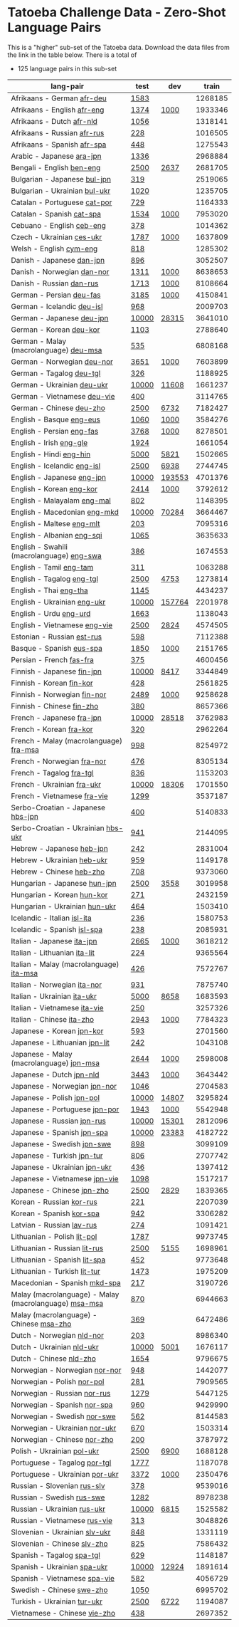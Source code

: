 # Tatoeba Challenge Data - Zero-Shot Language Pairs

This is a "higher" sub-set of the Tatoeba data.
Download the data files from the link in the table below.
There is a total of

* 125  language pairs in this sub-set

| lang-pair |    test    |    dev     |    train   |
|-----------|------------|------------|------------|
|            Afrikaans - German  [afr-deu](https://object.pouta.csc.fi/Tatoeba-Challenge/afr-deu.tar)  | [      1583 ](../data/test/afr-deu/test.txt)|            |    1268185 |
|           Afrikaans - English  [afr-eng](https://object.pouta.csc.fi/Tatoeba-Challenge/afr-eng.tar)  | [      1374 ](../data/test/afr-eng/test.txt)| [      1000 ](../data/dev/afr-eng/dev.txt)|    1933346 |
|             Afrikaans - Dutch  [afr-nld](https://object.pouta.csc.fi/Tatoeba-Challenge/afr-nld.tar)  | [      1056 ](../data/test/afr-nld/test.txt)|            |    1318141 |
|           Afrikaans - Russian  [afr-rus](https://object.pouta.csc.fi/Tatoeba-Challenge/afr-rus.tar)  | [       228 ](../data/test/afr-rus/test.txt)|            |    1016505 |
|           Afrikaans - Spanish  [afr-spa](https://object.pouta.csc.fi/Tatoeba-Challenge/afr-spa.tar)  | [       448 ](../data/test/afr-spa/test.txt)|            |    1275543 |
|             Arabic - Japanese  [ara-jpn](https://object.pouta.csc.fi/Tatoeba-Challenge/ara-jpn.tar)  | [      1336 ](../data/test/ara-jpn/test.txt)|            |    2968884 |
|             Bengali - English  [ben-eng](https://object.pouta.csc.fi/Tatoeba-Challenge/ben-eng.tar)  | [      2500 ](../data/test/ben-eng/test.txt)| [      2637 ](../data/dev/ben-eng/dev.txt)|    2681705 |
|          Bulgarian - Japanese  [bul-jpn](https://object.pouta.csc.fi/Tatoeba-Challenge/bul-jpn.tar)  | [       319 ](../data/test/bul-jpn/test.txt)|            |    2519065 |
|         Bulgarian - Ukrainian  [bul-ukr](https://object.pouta.csc.fi/Tatoeba-Challenge/bul-ukr.tar)  | [      1020 ](../data/test/bul-ukr/test.txt)|            |    1235705 |
|          Catalan - Portuguese  [cat-por](https://object.pouta.csc.fi/Tatoeba-Challenge/cat-por.tar)  | [       729 ](../data/test/cat-por/test.txt)|            |    1164333 |
|             Catalan - Spanish  [cat-spa](https://object.pouta.csc.fi/Tatoeba-Challenge/cat-spa.tar)  | [      1534 ](../data/test/cat-spa/test.txt)| [      1000 ](../data/dev/cat-spa/dev.txt)|    7953020 |
|             Cebuano - English  [ceb-eng](https://object.pouta.csc.fi/Tatoeba-Challenge/ceb-eng.tar)  | [       378 ](../data/test/ceb-eng/test.txt)|            |    1014362 |
|             Czech - Ukrainian  [ces-ukr](https://object.pouta.csc.fi/Tatoeba-Challenge/ces-ukr.tar)  | [      1787 ](../data/test/ces-ukr/test.txt)| [      1000 ](../data/dev/ces-ukr/dev.txt)|    1637809 |
|               Welsh - English  [cym-eng](https://object.pouta.csc.fi/Tatoeba-Challenge/cym-eng.tar)  | [       818 ](../data/test/cym-eng/test.txt)|            |    1285302 |
|             Danish - Japanese  [dan-jpn](https://object.pouta.csc.fi/Tatoeba-Challenge/dan-jpn.tar)  | [       896 ](../data/test/dan-jpn/test.txt)|            |    3052507 |
|            Danish - Norwegian  [dan-nor](https://object.pouta.csc.fi/Tatoeba-Challenge/dan-nor.tar)  | [      1311 ](../data/test/dan-nor/test.txt)| [      1000 ](../data/dev/dan-nor/dev.txt)|    8638653 |
|              Danish - Russian  [dan-rus](https://object.pouta.csc.fi/Tatoeba-Challenge/dan-rus.tar)  | [      1713 ](../data/test/dan-rus/test.txt)| [      1000 ](../data/dev/dan-rus/dev.txt)|    8108664 |
|              German - Persian  [deu-fas](https://object.pouta.csc.fi/Tatoeba-Challenge/deu-fas.tar)  | [      3185 ](../data/test/deu-fas/test.txt)| [      1000 ](../data/dev/deu-fas/dev.txt)|    4150841 |
|            German - Icelandic  [deu-isl](https://object.pouta.csc.fi/Tatoeba-Challenge/deu-isl.tar)  | [       968 ](../data/test/deu-isl/test.txt)|            |    2009703 |
|             German - Japanese  [deu-jpn](https://object.pouta.csc.fi/Tatoeba-Challenge/deu-jpn.tar)  | [     10000 ](../data/test/deu-jpn/test.txt)| [     28315 ](../data/dev/deu-jpn/dev.txt)|    3641010 |
|               German - Korean  [deu-kor](https://object.pouta.csc.fi/Tatoeba-Challenge/deu-kor.tar)  | [      1103 ](../data/test/deu-kor/test.txt)|            |    2788640 |
|  German - Malay (macrolanguage)  [deu-msa](https://object.pouta.csc.fi/Tatoeba-Challenge/deu-msa.tar)  | [       535 ](../data/test/deu-msa/test.txt)|            |    6808168 |
|            German - Norwegian  [deu-nor](https://object.pouta.csc.fi/Tatoeba-Challenge/deu-nor.tar)  | [      3651 ](../data/test/deu-nor/test.txt)| [      1000 ](../data/dev/deu-nor/dev.txt)|    7603899 |
|              German - Tagalog  [deu-tgl](https://object.pouta.csc.fi/Tatoeba-Challenge/deu-tgl.tar)  | [       326 ](../data/test/deu-tgl/test.txt)|            |    1188925 |
|            German - Ukrainian  [deu-ukr](https://object.pouta.csc.fi/Tatoeba-Challenge/deu-ukr.tar)  | [     10000 ](../data/test/deu-ukr/test.txt)| [     11608 ](../data/dev/deu-ukr/dev.txt)|    1661237 |
|           German - Vietnamese  [deu-vie](https://object.pouta.csc.fi/Tatoeba-Challenge/deu-vie.tar)  | [       400 ](../data/test/deu-vie/test.txt)|            |    3114765 |
|              German - Chinese  [deu-zho](https://object.pouta.csc.fi/Tatoeba-Challenge/deu-zho.tar)  | [      2500 ](../data/test/deu-zho/test.txt)| [      6732 ](../data/dev/deu-zho/dev.txt)|    7182427 |
|              English - Basque  [eng-eus](https://object.pouta.csc.fi/Tatoeba-Challenge/eng-eus.tar)  | [      1060 ](../data/test/eng-eus/test.txt)| [      1000 ](../data/dev/eng-eus/dev.txt)|    3584276 |
|             English - Persian  [eng-fas](https://object.pouta.csc.fi/Tatoeba-Challenge/eng-fas.tar)  | [      3768 ](../data/test/eng-fas/test.txt)| [      1000 ](../data/dev/eng-fas/dev.txt)|    8278501 |
|               English - Irish  [eng-gle](https://object.pouta.csc.fi/Tatoeba-Challenge/eng-gle.tar)  | [      1924 ](../data/test/eng-gle/test.txt)|            |    1661054 |
|               English - Hindi  [eng-hin](https://object.pouta.csc.fi/Tatoeba-Challenge/eng-hin.tar)  | [      5000 ](../data/test/eng-hin/test.txt)| [      5821 ](../data/dev/eng-hin/dev.txt)|    1502665 |
|           English - Icelandic  [eng-isl](https://object.pouta.csc.fi/Tatoeba-Challenge/eng-isl.tar)  | [      2500 ](../data/test/eng-isl/test.txt)| [      6938 ](../data/dev/eng-isl/dev.txt)|    2744745 |
|            English - Japanese  [eng-jpn](https://object.pouta.csc.fi/Tatoeba-Challenge/eng-jpn.tar)  | [     10000 ](../data/test/eng-jpn/test.txt)| [    193553 ](../data/dev/eng-jpn/dev.txt)|    4701376 |
|              English - Korean  [eng-kor](https://object.pouta.csc.fi/Tatoeba-Challenge/eng-kor.tar)  | [      2414 ](../data/test/eng-kor/test.txt)| [      1000 ](../data/dev/eng-kor/dev.txt)|    3792612 |
|           English - Malayalam  [eng-mal](https://object.pouta.csc.fi/Tatoeba-Challenge/eng-mal.tar)  | [       802 ](../data/test/eng-mal/test.txt)|            |    1148395 |
|          English - Macedonian  [eng-mkd](https://object.pouta.csc.fi/Tatoeba-Challenge/eng-mkd.tar)  | [     10000 ](../data/test/eng-mkd/test.txt)| [     70284 ](../data/dev/eng-mkd/dev.txt)|    3664467 |
|             English - Maltese  [eng-mlt](https://object.pouta.csc.fi/Tatoeba-Challenge/eng-mlt.tar)  | [       203 ](../data/test/eng-mlt/test.txt)|            |    7095316 |
|            English - Albanian  [eng-sqi](https://object.pouta.csc.fi/Tatoeba-Challenge/eng-sqi.tar)  | [      1065 ](../data/test/eng-sqi/test.txt)|            |    3635633 |
|  English - Swahili (macrolanguage)  [eng-swa](https://object.pouta.csc.fi/Tatoeba-Challenge/eng-swa.tar)  | [       386 ](../data/test/eng-swa/test.txt)|            |    1674553 |
|               English - Tamil  [eng-tam](https://object.pouta.csc.fi/Tatoeba-Challenge/eng-tam.tar)  | [       311 ](../data/test/eng-tam/test.txt)|            |    1063288 |
|             English - Tagalog  [eng-tgl](https://object.pouta.csc.fi/Tatoeba-Challenge/eng-tgl.tar)  | [      2500 ](../data/test/eng-tgl/test.txt)| [      4753 ](../data/dev/eng-tgl/dev.txt)|    1273814 |
|                English - Thai  [eng-tha](https://object.pouta.csc.fi/Tatoeba-Challenge/eng-tha.tar)  | [      1145 ](../data/test/eng-tha/test.txt)|            |    4434237 |
|           English - Ukrainian  [eng-ukr](https://object.pouta.csc.fi/Tatoeba-Challenge/eng-ukr.tar)  | [     10000 ](../data/test/eng-ukr/test.txt)| [    157764 ](../data/dev/eng-ukr/dev.txt)|    2201978 |
|                English - Urdu  [eng-urd](https://object.pouta.csc.fi/Tatoeba-Challenge/eng-urd.tar)  | [      1663 ](../data/test/eng-urd/test.txt)|            |    1138043 |
|          English - Vietnamese  [eng-vie](https://object.pouta.csc.fi/Tatoeba-Challenge/eng-vie.tar)  | [      2500 ](../data/test/eng-vie/test.txt)| [      2824 ](../data/dev/eng-vie/dev.txt)|    4574505 |
|            Estonian - Russian  [est-rus](https://object.pouta.csc.fi/Tatoeba-Challenge/est-rus.tar)  | [       598 ](../data/test/est-rus/test.txt)|            |    7112388 |
|              Basque - Spanish  [eus-spa](https://object.pouta.csc.fi/Tatoeba-Challenge/eus-spa.tar)  | [      1850 ](../data/test/eus-spa/test.txt)| [      1000 ](../data/dev/eus-spa/dev.txt)|    2151765 |
|              Persian - French  [fas-fra](https://object.pouta.csc.fi/Tatoeba-Challenge/fas-fra.tar)  | [       375 ](../data/test/fas-fra/test.txt)|            |    4600456 |
|            Finnish - Japanese  [fin-jpn](https://object.pouta.csc.fi/Tatoeba-Challenge/fin-jpn.tar)  | [     10000 ](../data/test/fin-jpn/test.txt)| [      8417 ](../data/dev/fin-jpn/dev.txt)|    3344849 |
|              Finnish - Korean  [fin-kor](https://object.pouta.csc.fi/Tatoeba-Challenge/fin-kor.tar)  | [       428 ](../data/test/fin-kor/test.txt)|            |    2561825 |
|           Finnish - Norwegian  [fin-nor](https://object.pouta.csc.fi/Tatoeba-Challenge/fin-nor.tar)  | [      2489 ](../data/test/fin-nor/test.txt)| [      1000 ](../data/dev/fin-nor/dev.txt)|    9258628 |
|             Finnish - Chinese  [fin-zho](https://object.pouta.csc.fi/Tatoeba-Challenge/fin-zho.tar)  | [       380 ](../data/test/fin-zho/test.txt)|            |    8657366 |
|             French - Japanese  [fra-jpn](https://object.pouta.csc.fi/Tatoeba-Challenge/fra-jpn.tar)  | [     10000 ](../data/test/fra-jpn/test.txt)| [     28518 ](../data/dev/fra-jpn/dev.txt)|    3762983 |
|               French - Korean  [fra-kor](https://object.pouta.csc.fi/Tatoeba-Challenge/fra-kor.tar)  | [       320 ](../data/test/fra-kor/test.txt)|            |    2962264 |
|  French - Malay (macrolanguage)  [fra-msa](https://object.pouta.csc.fi/Tatoeba-Challenge/fra-msa.tar)  | [       998 ](../data/test/fra-msa/test.txt)|            |    8254972 |
|            French - Norwegian  [fra-nor](https://object.pouta.csc.fi/Tatoeba-Challenge/fra-nor.tar)  | [       476 ](../data/test/fra-nor/test.txt)|            |    8305134 |
|              French - Tagalog  [fra-tgl](https://object.pouta.csc.fi/Tatoeba-Challenge/fra-tgl.tar)  | [       836 ](../data/test/fra-tgl/test.txt)|            |    1153203 |
|            French - Ukrainian  [fra-ukr](https://object.pouta.csc.fi/Tatoeba-Challenge/fra-ukr.tar)  | [     10000 ](../data/test/fra-ukr/test.txt)| [     18306 ](../data/dev/fra-ukr/dev.txt)|    1701550 |
|           French - Vietnamese  [fra-vie](https://object.pouta.csc.fi/Tatoeba-Challenge/fra-vie.tar)  | [      1299 ](../data/test/fra-vie/test.txt)|            |    3537187 |
|     Serbo-Croatian - Japanese  [hbs-jpn](https://object.pouta.csc.fi/Tatoeba-Challenge/hbs-jpn.tar)  | [       400 ](../data/test/hbs-jpn/test.txt)|            |    5140833 |
|    Serbo-Croatian - Ukrainian  [hbs-ukr](https://object.pouta.csc.fi/Tatoeba-Challenge/hbs-ukr.tar)  | [       941 ](../data/test/hbs-ukr/test.txt)|            |    2144095 |
|             Hebrew - Japanese  [heb-jpn](https://object.pouta.csc.fi/Tatoeba-Challenge/heb-jpn.tar)  | [       242 ](../data/test/heb-jpn/test.txt)|            |    2831004 |
|            Hebrew - Ukrainian  [heb-ukr](https://object.pouta.csc.fi/Tatoeba-Challenge/heb-ukr.tar)  | [       959 ](../data/test/heb-ukr/test.txt)|            |    1149178 |
|              Hebrew - Chinese  [heb-zho](https://object.pouta.csc.fi/Tatoeba-Challenge/heb-zho.tar)  | [       708 ](../data/test/heb-zho/test.txt)|            |    9373060 |
|          Hungarian - Japanese  [hun-jpn](https://object.pouta.csc.fi/Tatoeba-Challenge/hun-jpn.tar)  | [      2500 ](../data/test/hun-jpn/test.txt)| [      3558 ](../data/dev/hun-jpn/dev.txt)|    3019958 |
|            Hungarian - Korean  [hun-kor](https://object.pouta.csc.fi/Tatoeba-Challenge/hun-kor.tar)  | [       271 ](../data/test/hun-kor/test.txt)|            |    2432159 |
|         Hungarian - Ukrainian  [hun-ukr](https://object.pouta.csc.fi/Tatoeba-Challenge/hun-ukr.tar)  | [       464 ](../data/test/hun-ukr/test.txt)|            |    1503410 |
|           Icelandic - Italian  [isl-ita](https://object.pouta.csc.fi/Tatoeba-Challenge/isl-ita.tar)  | [       236 ](../data/test/isl-ita/test.txt)|            |    1580753 |
|           Icelandic - Spanish  [isl-spa](https://object.pouta.csc.fi/Tatoeba-Challenge/isl-spa.tar)  | [       238 ](../data/test/isl-spa/test.txt)|            |    2085931 |
|            Italian - Japanese  [ita-jpn](https://object.pouta.csc.fi/Tatoeba-Challenge/ita-jpn.tar)  | [      2665 ](../data/test/ita-jpn/test.txt)| [      1000 ](../data/dev/ita-jpn/dev.txt)|    3618212 |
|          Italian - Lithuanian  [ita-lit](https://object.pouta.csc.fi/Tatoeba-Challenge/ita-lit.tar)  | [       224 ](../data/test/ita-lit/test.txt)|            |    9365564 |
|  Italian - Malay (macrolanguage)  [ita-msa](https://object.pouta.csc.fi/Tatoeba-Challenge/ita-msa.tar)  | [       426 ](../data/test/ita-msa/test.txt)|            |    7572767 |
|           Italian - Norwegian  [ita-nor](https://object.pouta.csc.fi/Tatoeba-Challenge/ita-nor.tar)  | [       931 ](../data/test/ita-nor/test.txt)|            |    7875740 |
|           Italian - Ukrainian  [ita-ukr](https://object.pouta.csc.fi/Tatoeba-Challenge/ita-ukr.tar)  | [      5000 ](../data/test/ita-ukr/test.txt)| [      8658 ](../data/dev/ita-ukr/dev.txt)|    1683593 |
|          Italian - Vietnamese  [ita-vie](https://object.pouta.csc.fi/Tatoeba-Challenge/ita-vie.tar)  | [       250 ](../data/test/ita-vie/test.txt)|            |    3257326 |
|             Italian - Chinese  [ita-zho](https://object.pouta.csc.fi/Tatoeba-Challenge/ita-zho.tar)  | [      2943 ](../data/test/ita-zho/test.txt)| [      1000 ](../data/dev/ita-zho/dev.txt)|    7784323 |
|             Japanese - Korean  [jpn-kor](https://object.pouta.csc.fi/Tatoeba-Challenge/jpn-kor.tar)  | [       593 ](../data/test/jpn-kor/test.txt)|            |    2701560 |
|         Japanese - Lithuanian  [jpn-lit](https://object.pouta.csc.fi/Tatoeba-Challenge/jpn-lit.tar)  | [       242 ](../data/test/jpn-lit/test.txt)|            |    1043108 |
|  Japanese - Malay (macrolanguage)  [jpn-msa](https://object.pouta.csc.fi/Tatoeba-Challenge/jpn-msa.tar)  | [      2644 ](../data/test/jpn-msa/test.txt)| [      1000 ](../data/dev/jpn-msa/dev.txt)|    2598008 |
|              Japanese - Dutch  [jpn-nld](https://object.pouta.csc.fi/Tatoeba-Challenge/jpn-nld.tar)  | [      3443 ](../data/test/jpn-nld/test.txt)| [      1000 ](../data/dev/jpn-nld/dev.txt)|    3643442 |
|          Japanese - Norwegian  [jpn-nor](https://object.pouta.csc.fi/Tatoeba-Challenge/jpn-nor.tar)  | [      1046 ](../data/test/jpn-nor/test.txt)|            |    2704583 |
|             Japanese - Polish  [jpn-pol](https://object.pouta.csc.fi/Tatoeba-Challenge/jpn-pol.tar)  | [     10000 ](../data/test/jpn-pol/test.txt)| [     14807 ](../data/dev/jpn-pol/dev.txt)|    3295824 |
|         Japanese - Portuguese  [jpn-por](https://object.pouta.csc.fi/Tatoeba-Challenge/jpn-por.tar)  | [      1943 ](../data/test/jpn-por/test.txt)| [      1000 ](../data/dev/jpn-por/dev.txt)|    5542948 |
|            Japanese - Russian  [jpn-rus](https://object.pouta.csc.fi/Tatoeba-Challenge/jpn-rus.tar)  | [     10000 ](../data/test/jpn-rus/test.txt)| [     15301 ](../data/dev/jpn-rus/dev.txt)|    2812096 |
|            Japanese - Spanish  [jpn-spa](https://object.pouta.csc.fi/Tatoeba-Challenge/jpn-spa.tar)  | [     10000 ](../data/test/jpn-spa/test.txt)| [     23383 ](../data/dev/jpn-spa/dev.txt)|    4182722 |
|            Japanese - Swedish  [jpn-swe](https://object.pouta.csc.fi/Tatoeba-Challenge/jpn-swe.tar)  | [       898 ](../data/test/jpn-swe/test.txt)|            |    3099109 |
|            Japanese - Turkish  [jpn-tur](https://object.pouta.csc.fi/Tatoeba-Challenge/jpn-tur.tar)  | [       806 ](../data/test/jpn-tur/test.txt)|            |    2707742 |
|          Japanese - Ukrainian  [jpn-ukr](https://object.pouta.csc.fi/Tatoeba-Challenge/jpn-ukr.tar)  | [       436 ](../data/test/jpn-ukr/test.txt)|            |    1397412 |
|         Japanese - Vietnamese  [jpn-vie](https://object.pouta.csc.fi/Tatoeba-Challenge/jpn-vie.tar)  | [      1098 ](../data/test/jpn-vie/test.txt)|            |    1517217 |
|            Japanese - Chinese  [jpn-zho](https://object.pouta.csc.fi/Tatoeba-Challenge/jpn-zho.tar)  | [      2500 ](../data/test/jpn-zho/test.txt)| [      2829 ](../data/dev/jpn-zho/dev.txt)|    1839365 |
|              Korean - Russian  [kor-rus](https://object.pouta.csc.fi/Tatoeba-Challenge/kor-rus.tar)  | [       221 ](../data/test/kor-rus/test.txt)|            |    2207039 |
|              Korean - Spanish  [kor-spa](https://object.pouta.csc.fi/Tatoeba-Challenge/kor-spa.tar)  | [       942 ](../data/test/kor-spa/test.txt)|            |    3306282 |
|             Latvian - Russian  [lav-rus](https://object.pouta.csc.fi/Tatoeba-Challenge/lav-rus.tar)  | [       274 ](../data/test/lav-rus/test.txt)|            |    1091421 |
|           Lithuanian - Polish  [lit-pol](https://object.pouta.csc.fi/Tatoeba-Challenge/lit-pol.tar)  | [      1787 ](../data/test/lit-pol/test.txt)|            |    9973745 |
|          Lithuanian - Russian  [lit-rus](https://object.pouta.csc.fi/Tatoeba-Challenge/lit-rus.tar)  | [      2500 ](../data/test/lit-rus/test.txt)| [      5155 ](../data/dev/lit-rus/dev.txt)|    1698961 |
|          Lithuanian - Spanish  [lit-spa](https://object.pouta.csc.fi/Tatoeba-Challenge/lit-spa.tar)  | [       452 ](../data/test/lit-spa/test.txt)|            |    9773648 |
|          Lithuanian - Turkish  [lit-tur](https://object.pouta.csc.fi/Tatoeba-Challenge/lit-tur.tar)  | [      1473 ](../data/test/lit-tur/test.txt)|            |    1975209 |
|          Macedonian - Spanish  [mkd-spa](https://object.pouta.csc.fi/Tatoeba-Challenge/mkd-spa.tar)  | [       217 ](../data/test/mkd-spa/test.txt)|            |    3190726 |
|  Malay (macrolanguage) - Malay (macrolanguage)  [msa-msa](https://object.pouta.csc.fi/Tatoeba-Challenge/msa-msa.tar)  | [       870 ](../data/test/msa-msa/test.txt)|            |    6944663 |
|  Malay (macrolanguage) - Chinese  [msa-zho](https://object.pouta.csc.fi/Tatoeba-Challenge/msa-zho.tar)  | [       369 ](../data/test/msa-zho/test.txt)|            |    6472486 |
|             Dutch - Norwegian  [nld-nor](https://object.pouta.csc.fi/Tatoeba-Challenge/nld-nor.tar)  | [       203 ](../data/test/nld-nor/test.txt)|            |    8986340 |
|             Dutch - Ukrainian  [nld-ukr](https://object.pouta.csc.fi/Tatoeba-Challenge/nld-ukr.tar)  | [     10000 ](../data/test/nld-ukr/test.txt)| [      5001 ](../data/dev/nld-ukr/dev.txt)|    1676117 |
|               Dutch - Chinese  [nld-zho](https://object.pouta.csc.fi/Tatoeba-Challenge/nld-zho.tar)  | [      1654 ](../data/test/nld-zho/test.txt)|            |    9796675 |
|         Norwegian - Norwegian  [nor-nor](https://object.pouta.csc.fi/Tatoeba-Challenge/nor-nor.tar)  | [       948 ](../data/test/nor-nor/test.txt)|            |    1442077 |
|            Norwegian - Polish  [nor-pol](https://object.pouta.csc.fi/Tatoeba-Challenge/nor-pol.tar)  | [       281 ](../data/test/nor-pol/test.txt)|            |    7909565 |
|           Norwegian - Russian  [nor-rus](https://object.pouta.csc.fi/Tatoeba-Challenge/nor-rus.tar)  | [      1279 ](../data/test/nor-rus/test.txt)|            |    5447125 |
|           Norwegian - Spanish  [nor-spa](https://object.pouta.csc.fi/Tatoeba-Challenge/nor-spa.tar)  | [       960 ](../data/test/nor-spa/test.txt)|            |    9429990 |
|           Norwegian - Swedish  [nor-swe](https://object.pouta.csc.fi/Tatoeba-Challenge/nor-swe.tar)  | [       562 ](../data/test/nor-swe/test.txt)|            |    8144583 |
|         Norwegian - Ukrainian  [nor-ukr](https://object.pouta.csc.fi/Tatoeba-Challenge/nor-ukr.tar)  | [       670 ](../data/test/nor-ukr/test.txt)|            |    1503314 |
|           Norwegian - Chinese  [nor-zho](https://object.pouta.csc.fi/Tatoeba-Challenge/nor-zho.tar)  | [       200 ](../data/test/nor-zho/test.txt)|            |    3787972 |
|            Polish - Ukrainian  [pol-ukr](https://object.pouta.csc.fi/Tatoeba-Challenge/pol-ukr.tar)  | [      2500 ](../data/test/pol-ukr/test.txt)| [      6900 ](../data/dev/pol-ukr/dev.txt)|    1688128 |
|          Portuguese - Tagalog  [por-tgl](https://object.pouta.csc.fi/Tatoeba-Challenge/por-tgl.tar)  | [      1777 ](../data/test/por-tgl/test.txt)|            |    1187078 |
|        Portuguese - Ukrainian  [por-ukr](https://object.pouta.csc.fi/Tatoeba-Challenge/por-ukr.tar)  | [      3372 ](../data/test/por-ukr/test.txt)| [      1000 ](../data/dev/por-ukr/dev.txt)|    2350476 |
|           Russian - Slovenian  [rus-slv](https://object.pouta.csc.fi/Tatoeba-Challenge/rus-slv.tar)  | [       378 ](../data/test/rus-slv/test.txt)|            |    9539016 |
|             Russian - Swedish  [rus-swe](https://object.pouta.csc.fi/Tatoeba-Challenge/rus-swe.tar)  | [      1282 ](../data/test/rus-swe/test.txt)|            |    8978238 |
|           Russian - Ukrainian  [rus-ukr](https://object.pouta.csc.fi/Tatoeba-Challenge/rus-ukr.tar)  | [     10000 ](../data/test/rus-ukr/test.txt)| [      6815 ](../data/dev/rus-ukr/dev.txt)|    1525582 |
|          Russian - Vietnamese  [rus-vie](https://object.pouta.csc.fi/Tatoeba-Challenge/rus-vie.tar)  | [       313 ](../data/test/rus-vie/test.txt)|            |    3048826 |
|         Slovenian - Ukrainian  [slv-ukr](https://object.pouta.csc.fi/Tatoeba-Challenge/slv-ukr.tar)  | [       848 ](../data/test/slv-ukr/test.txt)|            |    1331119 |
|           Slovenian - Chinese  [slv-zho](https://object.pouta.csc.fi/Tatoeba-Challenge/slv-zho.tar)  | [       825 ](../data/test/slv-zho/test.txt)|            |    7586432 |
|             Spanish - Tagalog  [spa-tgl](https://object.pouta.csc.fi/Tatoeba-Challenge/spa-tgl.tar)  | [       629 ](../data/test/spa-tgl/test.txt)|            |    1148187 |
|           Spanish - Ukrainian  [spa-ukr](https://object.pouta.csc.fi/Tatoeba-Challenge/spa-ukr.tar)  | [     10000 ](../data/test/spa-ukr/test.txt)| [     12924 ](../data/dev/spa-ukr/dev.txt)|    1891614 |
|          Spanish - Vietnamese  [spa-vie](https://object.pouta.csc.fi/Tatoeba-Challenge/spa-vie.tar)  | [       582 ](../data/test/spa-vie/test.txt)|            |    4056729 |
|             Swedish - Chinese  [swe-zho](https://object.pouta.csc.fi/Tatoeba-Challenge/swe-zho.tar)  | [      1050 ](../data/test/swe-zho/test.txt)|            |    6995702 |
|           Turkish - Ukrainian  [tur-ukr](https://object.pouta.csc.fi/Tatoeba-Challenge/tur-ukr.tar)  | [      2500 ](../data/test/tur-ukr/test.txt)| [      6722 ](../data/dev/tur-ukr/dev.txt)|    1194087 |
|          Vietnamese - Chinese  [vie-zho](https://object.pouta.csc.fi/Tatoeba-Challenge/vie-zho.tar)  | [       438 ](../data/test/vie-zho/test.txt)|            |    2697352 |
